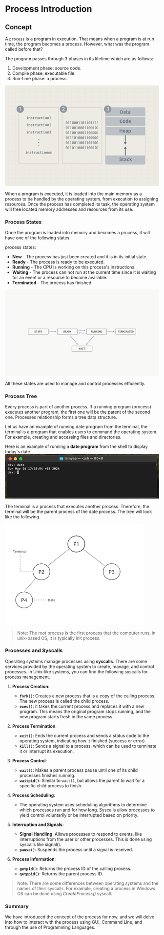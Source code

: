 # Process Introduction

## Concept
A `process` is a program in execution. That means when a program is at run time, the program becomes a process. However, what was the program called before that? 

The program passes through 3 phases in its lifetime which are as follows:
1. Development phase: source code.
2. Compile phase: executable file. 
3. Run-time phase: a process.

![Program phases](./images/01.program-states.png)

When a program is executed, it is loaded into the main memory as a process to be handled by the operating system, from execution to assigning resources. Once the process has completed its task, the operating system will free located memory addresses and resources from its use.


### Process States 
Once the program is loaded into memory and becomes a process, it will have one of the following states.

process states:
- **New** - The process has just been created and it is in its initial state.
- **Ready** - The process is ready to be executed.
- **Running** - The CPU is working on this process's instructions.
- **Waiting** - The process can not run at the current time since it is waiting for an event or a resource to become available.
- **Terminated** - The process has finished.

![Process states](./images/18.process-state.png)


All these states are used to manage and control processes efficiently.

### Process Tree
Every process is part of another process. If a running program (process) executes another program, the first one will be the parent of the second one. Processes relationship forms a tree data structure.

Let us have an example of running date program from the terminal, the terminal is a program that enables users to command the operating system. For example, creating and accessing files and directories.

Here is an example of running a **date program** from the shell to display today's date. 
![terminal image](./images/06.terminal.png)

The terminal is a process that executes another process. Therefore, the terminal will be the parent process of the date process. The tree will look like the following. 

![process tree image](./images/07.process-tree.png)

> Note: The root process is the first process that the computer runs, in unix-based OS, it is typically init process. 

### Processes and Syscalls
Operating systems manage processes using **syscalls**. There are some services provided by the operating system to create, manage, and control processes. 
In Unix-like systems, you can find the following syscalls for process management. 
1. **Process Creation**:
   - **`fork()`**: Creates a new process that is a copy of the calling process. The new process is called the child process.
   - **`exec()`**: it takes the current process and replaces it with a new program. This means the original program stops running, and the new program starts fresh in the same process.

2. **Process Termination**:
   - **`exit()`**: Ends the current process and sends a status code to the operating system, indicating how it finished (success or error).
   - **`kill()`**: Sends a signal to a process, which can be used to terminate it or interrupt its execution.

3. **Process Control**:
   - **`wait()`**: Makes a parent process pause until one of its child processes finishes running.
   - **`waitpid()`**: Similar to `wait()`, but allows the parent to wait for a specific child process to finish.

4. **Process Scheduling**:
   - The operating system uses scheduling algorithms to determine which processes run and for how long. Syscalls allow processes to yield control voluntarily or be interrupted based on priority.

5. **Interruption and Signals**:
   - **Signal Handling**: Allows processes to respond to events, like interruptions from the user or other processes. This is done using syscalls like signal().
   - **`pause()`**: Suspends the process until a signal is received.

6. **Process Information**:
   - **`getpid()`**: Returns the process ID of the calling process.
   - **`getppid()`**: Returns the parent process ID.

> Note: There are some differences between operating systems and the names of their syscalls. For example, creating a process in Windows OS can be done using *CreateProcess()* syscall.


### Summary
We have introduced the concept of the process for now, and we will delve into how to interact with the process using GUI, Command Line, and through the use of Programming Languages.
